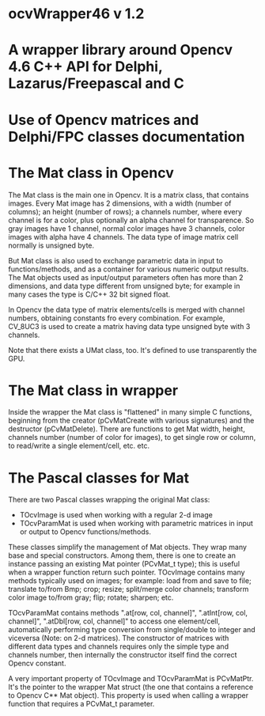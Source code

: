 # ocvWrapper46 v 1.2

# A wrapper library around Opencv 4.6 C++ API for Delphi, Lazarus/Freepascal and C

# Use of Opencv matrices and Delphi/FPC classes documentation
  

# The Mat class in Opencv

The Mat class is the main one in Opencv. It is a matrix class, that contains images. Every Mat image
has 2 dimensions, with a width (number of columns); an height (number of rows); a channels number, where 
every channel is for a color, plus optionally an alpha channel for transparence.
So gray images have 1 channel, normal color images have 3 channels, color images
with alpha have 4 channels. 
The data type of image matrix cell normally is  unsigned byte.

But Mat class is also used to exchange parametric data in input to functions/methods, and as
 a container for various numeric output results. The Mat objects used as input/output parameters often
has more than 2 dimensions, and data type different from unsigned byte; for example in many cases
the type is C/C++ 32 bit signed float. 

In Opencv the data type of matrix elements/cells is merged with channel numbers, obtaining constants
fro every combination. For example, CV_8UC3 is used to create a matrix having data type unsigned byte 
with 3 channels.

Note that there exists a UMat class, too. It's defined to use transparently the GPU.  


# The Mat class in wrapper

Inside the wrapper the Mat class is "flattened" in many simple C functions, beginning
from the creator (pCvMatCreate with various signatures) and the destructor (pCvMatDelete).
There are functions to get Mat width, height, channels number (number of color for images),
to get single row or column, to read/write a single element/cell, etc. etc.
  
# The Pascal classes for Mat

There are two Pascal classes wrapping the original Mat class:  
- TOcvImage is used when working with a regular 2-d image
- TOcvParamMat is used when working with parametric matrices in input or output to 
  Opencv functions/methods. 

These classes simplify the management of Mat objects. They wrap many base and special constructors.
Among them, there is one to create an instance passing an existing Mat pointer (PCvMat_t type); this
is useful when a wrapper function return such pointer.
TOcvImage contains many methods  typically used on images; for example: load from and save to file;
translate to/from  Bmp; crop; resize; split/merge color channels; transform color image to/from gray;
flip; rotate; sharpen; etc.  

TOcvParamMat contains methods ".at[row, col, channel]", ".atInt[row, col, channel]", ".atDbl[row, col, channel]" to access 
one element/cell, automatically performing type conversion from single/double to integer and viceversa (Note: on 2-d matrices). 
The constructor of matrices with different data types and channels requires only the simple type
and channels number, then internally the constructor itself find the correct Opencv constant.

A very important property of TOcvImage and TOcvParamMat is PCvMatPtr. It's the pointer to the wrapper Mat struct
(the one that contains a reference to Opencv C** Mat object). This property is used when calling a wrapper function
that requires a PCvMat_t parameter.


